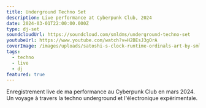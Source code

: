 ```yaml
---
title: Underground Techno Set
description: Live performance at Cyberpunk Club, 2024
date: 2024-03-01T22:00:00.000Z
type: dj-set
soundcloudUrl: https://soundcloud.com/smldms/underground-techno-set
youtubeUrl: https://www.youtube.com/watch?v=H2BEsJ3gOrA
coverImage: /images/uploads/satoshi-s-clock-runtime-ordinals-art-by-smldms-3-.png
tags:
  - techno
  - live
  - dj
featured: true
---
```

Enregistrement live de ma performance au Cyberpunk Club en mars 2024. Un voyage à travers la techno underground et l'électronique expérimentale.